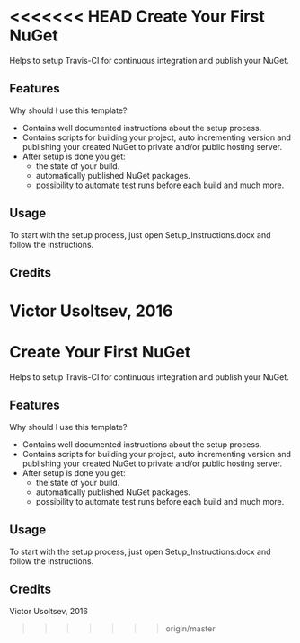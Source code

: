 <<<<<<< HEAD
Create Your First NuGet
=======================

Helps to setup Travis-CI for continuous integration and publish your NuGet.

Features
--------

Why should I use this template?

 - Contains well documented instructions about the setup process.
 - Contains scripts for building your project, auto incrementing version and publishing your created NuGet to private and/or public hosting server.
 - After setup is done you get:
	* the state of your build.
	* automatically published NuGet packages.
	* possibility to automate test runs before each build and much more.


Usage
-----

To start with the setup process, just open Setup_Instructions.docx and follow the instructions.


Credits
-------

Victor Usoltsev, 2016
=======
Create Your First NuGet
=======================

Helps to setup Travis-CI for continuous integration and publish your NuGet.

Features
--------

Why should I use this template?

 - Contains well documented instructions about the setup process.
 - Contains scripts for building your project, auto incrementing version and publishing your created NuGet to private and/or public hosting server.
 - After setup is done you get:
	* the state of your build.
	* automatically published NuGet packages.
	* possibility to automate test runs before each build and much more.


Usage
-----

To start with the setup process, just open Setup_Instructions.docx and follow the instructions.


Credits
-------

Victor Usoltsev, 2016
>>>>>>> origin/master
